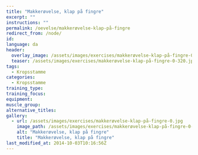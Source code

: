 ```yaml
---
title: "Makkerøvelse, klap på fingre"
excerpt: ""
instructions: ""
permalink: /oevelse/makkerøvelse-klap-på-fingre
redirect_from: /node/
id: 
language: da
header:
  overlay_image: /assets/images/exercises/makkerøvelse-klap-på-fingre-0.jpg
  teaser: /assets/images/exercises/makkerøvelse-klap-på-fingre-0-320.jpg
tags:
  - Kropsstamme
categories:
  - Kropsstamme
training_type: 
training_focus: 
equipment:
muscle_group:
alternative_titles:
gallery:
  - url: /assets/images/exercises/makkerøvelse-klap-på-fingre-0.jpg
    image_path: /assets/images/exercises/makkerøvelse-klap-på-fingre-0-320.jpg
    alt: "Makkerøvelse, klap på fingre"
    title: "Makkerøvelse, klap på fingre"
last_modified_at: 2014-10-03T10:16:56Z
---
```



